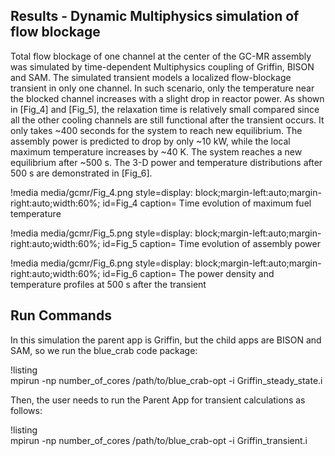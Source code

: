 ## Results - Dynamic Multiphysics simulation of flow blockage

Total flow blockage of one channel at the center of the GC-MR assembly was simulated by time-dependent Multiphysics coupling of Griffin, BISON and SAM. The simulated transient models a localized flow-blockage transient in only one channel. In such scenario, only the temperature near the blocked channel increases with a slight drop in reactor power. As shown in [Fig_4] and [Fig_5], the relaxation time is relatively small compared since all the other cooling channels are still functional after the transient occurs. It only takes ~400 seconds for the system to reach new equilibrium. The assembly power is predicted to drop by only ~10 kW, while the local maximum temperature increases by ~40 K. The system reaches a new equilibrium after ~500 s. The 3-D power and temperature distributions after 500 s are demonstrated in [Fig_6].

!media media/gcmr/Fig_4.png
      style=display: block;margin-left:auto;margin-right:auto;width:60%;
      id=Fig_4
      caption= Time evolution of maximum fuel temperature 

!media media/gcmr/Fig_5.png
      style=display: block;margin-left:auto;margin-right:auto;width:60%;
      id=Fig_5
      caption= Time evolution of assembly power

!media media/gcmr/Fig_6.png
      style=display: block;margin-left:auto;margin-right:auto;width:60%;
      id=Fig_6
      caption= The power density and temperature profiles at 500 s after the transient

## Run Commands

In this simulation the parent app is Griffin, but the child apps are BISON and SAM, so we run the blue_crab code package:

!listing  
mpirun -np number_of_cores /path/to/blue_crab-opt -i Griffin_steady_state.i

Then, the user needs to run the Parent App for transient calculations as follows: 

!listing  
mpirun -np number_of_cores /path/to/blue_crab-opt -i Griffin_transient.i
